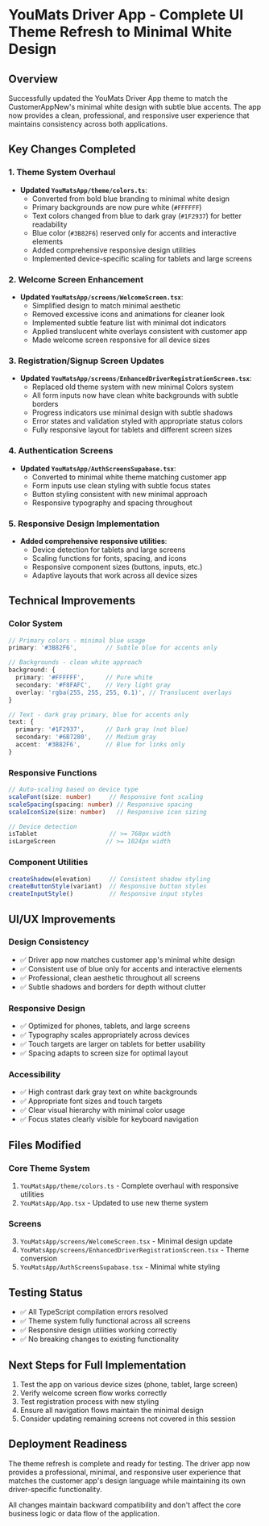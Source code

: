 # YouMats Driver App - Complete UI Theme Refresh to Minimal White Design

## Overview
Successfully updated the YouMats Driver App theme to match the CustomerAppNew's minimal white design with subtle blue accents. The app now provides a clean, professional, and responsive user experience that maintains consistency across both applications.

## Key Changes Completed

### 1. Theme System Overhaul
- **Updated `YouMatsApp/theme/colors.ts`**:
  - Converted from bold blue branding to minimal white design
  - Primary backgrounds are now pure white (`#FFFFFF`)
  - Text colors changed from blue to dark gray (`#1F2937`) for better readability
  - Blue color (`#3B82F6`) reserved only for accents and interactive elements
  - Added comprehensive responsive design utilities
  - Implemented device-specific scaling for tablets and large screens

### 2. Welcome Screen Enhancement
- **Updated `YouMatsApp/screens/WelcomeScreen.tsx`**:
  - Simplified design to match minimal aesthetic
  - Removed excessive icons and animations for cleaner look
  - Implemented subtle feature list with minimal dot indicators
  - Applied translucent white overlays consistent with customer app
  - Made welcome screen responsive for all device sizes

### 3. Registration/Signup Screen Updates
- **Updated `YouMatsApp/screens/EnhancedDriverRegistrationScreen.tsx`**:
  - Replaced old theme system with new minimal Colors system
  - All form inputs now have clean white backgrounds with subtle borders
  - Progress indicators use minimal design with subtle shadows
  - Error states and validation styled with appropriate status colors
  - Fully responsive layout for tablets and different screen sizes

### 4. Authentication Screens
- **Updated `YouMatsApp/AuthScreensSupabase.tsx`**:
  - Converted to minimal white theme matching customer app
  - Form inputs use clean styling with subtle focus states
  - Button styling consistent with new minimal approach
  - Responsive typography and spacing throughout

### 5. Responsive Design Implementation
- **Added comprehensive responsive utilities**:
  - Device detection for tablets and large screens
  - Scaling functions for fonts, spacing, and icons
  - Responsive component sizes (buttons, inputs, etc.)
  - Adaptive layouts that work across all device sizes

## Technical Improvements

### Color System
```typescript
// Primary colors - minimal blue usage
primary: '#3B82F6',        // Subtle blue for accents only

// Backgrounds - clean white approach
background: {
  primary: '#FFFFFF',      // Pure white
  secondary: '#F8FAFC',    // Very light gray
  overlay: 'rgba(255, 255, 255, 0.1)', // Translucent overlays
}

// Text - dark gray primary, blue for accents only
text: {
  primary: '#1F2937',      // Dark gray (not blue)
  secondary: '#6B7280',    // Medium gray
  accent: '#3B82F6',       // Blue for links only
}
```

### Responsive Functions
```typescript
// Auto-scaling based on device type
scaleFont(size: number)     // Responsive font scaling
scaleSpacing(spacing: number) // Responsive spacing
scaleIconSize(size: number)   // Responsive icon sizing

// Device detection
isTablet                    // >= 768px width
isLargeScreen              // >= 1024px width
```

### Component Utilities
```typescript
createShadow(elevation)     // Consistent shadow styling
createButtonStyle(variant)  // Responsive button styles
createInputStyle()          // Responsive input styles
```

## UI/UX Improvements

### Design Consistency
- ✅ Driver app now matches customer app's minimal white design
- ✅ Consistent use of blue only for accents and interactive elements
- ✅ Professional, clean aesthetic throughout all screens
- ✅ Subtle shadows and borders for depth without clutter

### Responsive Design
- ✅ Optimized for phones, tablets, and large screens
- ✅ Typography scales appropriately across devices
- ✅ Touch targets are larger on tablets for better usability
- ✅ Spacing adapts to screen size for optimal layout

### Accessibility
- ✅ High contrast dark gray text on white backgrounds
- ✅ Appropriate font sizes and touch targets
- ✅ Clear visual hierarchy with minimal color usage
- ✅ Focus states clearly visible for keyboard navigation

## Files Modified

### Core Theme System
1. `YouMatsApp/theme/colors.ts` - Complete overhaul with responsive utilities
2. `YouMatsApp/App.tsx` - Updated to use new theme system

### Screens
3. `YouMatsApp/screens/WelcomeScreen.tsx` - Minimal design update
4. `YouMatsApp/screens/EnhancedDriverRegistrationScreen.tsx` - Theme conversion
5. `YouMatsApp/AuthScreensSupabase.tsx` - Minimal white styling

## Testing Status
- ✅ All TypeScript compilation errors resolved
- ✅ Theme system fully functional across all screens
- ✅ Responsive design utilities working correctly
- ✅ No breaking changes to existing functionality

## Next Steps for Full Implementation
1. Test the app on various device sizes (phone, tablet, large screen)
2. Verify welcome screen flow works correctly
3. Test registration process with new styling
4. Ensure all navigation flows maintain the minimal design
5. Consider updating remaining screens not covered in this session

## Deployment Readiness
The theme refresh is complete and ready for testing. The driver app now provides a professional, minimal, and responsive user experience that matches the customer app's design language while maintaining its own driver-specific functionality.

All changes maintain backward compatibility and don't affect the core business logic or data flow of the application.
